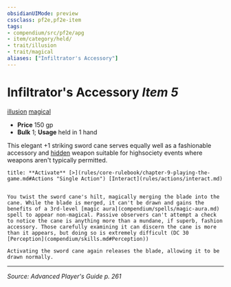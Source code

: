 ```yaml
---
obsidianUIMode: preview
cssclass: pf2e,pf2e-item
tags:
- compendium/src/pf2e/apg
- item/category/held/
- trait/illusion
- trait/magical
aliases: ["Infiltrator's Accessory"]
---
```

# Infiltrator's Accessory *Item 5*  
[illusion](illusion.md "Illusion School Trait")  [magical](magical.md "Magical Item Trait")  

- **Price** 150 gp
- **Bulk** 1; **Usage** held in 1 hand

This elegant +1 striking sword cane serves equally well as a fashionable accessory and [hidden](conditions.md#Hidden) weapon suitable for highsociety events where weapons aren't typically permitted.

```ad-embed-ability
title: **Activate** [>](rules/core-rulebook/chapter-9-playing-the-game.md#Actions "Single Action") [Interact](rules/actions/interact.md)


You twist the sword cane's hilt, magically merging the blade into the cane. While the blade is merged, it can't be drawn and gains the benefits of a 3rd-level [magic aura](compendium/spells/magic-aura.md) spell to appear non-magical. Passive observers can't attempt a check to notice the cane is anything more than a mundane, if superb, fashion accessory. Those carefully examining it can discern the cane is more than it appears, but doing so is extremely difficult (DC 30 [Perception](compendium/skills.md#Perception))

Activating the sword cane again releases the blade, allowing it to be drawn normally.
```


---
*Source: Advanced Player's Guide p. 261*